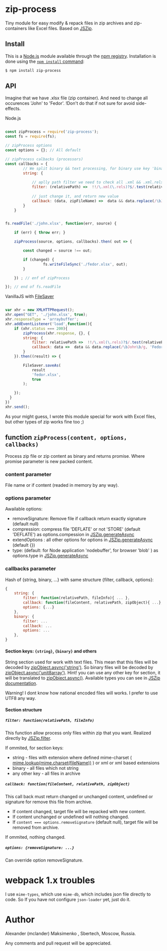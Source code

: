 # zip-process

Tiny module for easy modify & repack files in zip archives and zip-containers like Excel files.
Based on [JSZip](https://stuk.github.io/jszip/).

## Install

This is a [Node.js](https://nodejs.org/en/) module available through the
[npm registry](https://www.npmjs.com/). Installation is done using the
[`npm install` command](https://docs.npmjs.com/getting-started/installing-npm-packages-locally):

```sh
$ npm install zip-process
```

## API

Imagine that we have .xlsx file (zip container). And need to change all occurences 'John' to 'Fedor'. 
!Don't do that if not sure for avoid side-effects.

Node.js
```js

const zipProcess = require('zip-process');
const fs = require(fs);

// zipProcess options
const options = {}; // All default

// zipProcess calbacks (processors)
const callbacks = {	
		// We split binary && text processing, for binary use key 'binary', for text files 'string'
		string: { 
			
			// aplly path filter we need to check all .xml && .xml.rels files
			filter: (relativePath) =>  !!/\.xml(\.rels)?$/.test(relativePath),
			
			// just change it, and return new value
			callback: (data, zipFileName) =>  data && data.replace(/\bJohn\b/g, 'Fedor')
		}
	}


fs.readFile('./john.xlsx', function(err, source) {

    if (err) { throw err; }

    zipProcess(source, options, callbacks).then( out => {

	    const changed = source !== out;

        if (changed) {
                 fs.writeFileSync('./fedor.xlsx', out);
        }

    }) ; // enf of zipProcess

}); // end of fs.readFile

```

VanillaJS with [FileSaver](https://github.com/eligrey/FileSaver.js/)
``` js

var xhr = new XMLHTTPRequest();
xhr.open("GET", './john.xlsx', true);
xhr.responseType = 'arraybuffer';
xhr.addEventListener('load',function(){
    if (xhr.status === 200){
	  	zipProcess(xhr.response, {}, {
		string: {
			filter: relativePath =>  !!/\.xml(\.rels)?$/.test(relativePath),
			callback: data =>  data && data.replace(/\bJohn\b/g, 'Fedor')
		}
	}).then((result) => {

		FileSaver.saveAs(
			result 
			'fedor.xlsx',
			true
		);

	});
  }
})
xhr.send();
```

As your might guess, I wrote this module special for work with Excel files, but other types of zip works fine too ;)


## function `zipProcess(content, options, callbacks)`

Process zip file or zip content as binary and returns promise. Where promise parameter is new packed content. 

### content parameter

File name or if content (readed in memory by any way).

### options parameter

Awailable options:
*   removeSignature: Remove file if callback return exactly signature (default null)
*	compression: compress file 'DEFLATE' or not 'STORE' (default 'DEFLATE') as options.compession in [JSZip.generateAsync](https://stuk.github.io/jszip/documentation/api_jszip/generate_async.html)
*	extendOptions : all other options for options in [JSZip.generateAsync](https://stuk.github.io/jszip/documentation/api_jszip/generate_async.html) (default {})
*	type: (default: for Node application 'nodebuffer', for browser 'blob' ) as options.type in [JSZip.generateAsync](https://stuk.github.io/jszip/documentation/api_jszip/generate_async.html)

### callbacks parameter

Hash of {string, binary, ...} with same structure {filter, callback, options}:

``` js
{
	string: {
		filter: function(relativePath, fileInfo){ ... },
		callback: function(fileContent, relativePath, zipObject){ ...},
		options: {...}
	},
	binary: {
		filter: ...
		callback: ...
		options: ...
	},
}
```


#### Section keys: `{string}`, `{binary}` and others

String section used for work with text files. This mean that this files will be decoded 
by [zipObject.async('string')](https://stuk.github.io/jszip/documentation/api_zipobject/async.html). So binary 
files will be decoded by [zipObject.async('unit8array')](https://stuk.github.io/jszip/documentation/api_zipobject/async.html). Hint! you can use any other key for section, it will be translated to [zipObject.async(<my section key>)](https://stuk.github.io/jszip/documentation/api_zipobject/async.html). Available types you can see in [JSZip documentation](https://stuk.github.io/jszip/documentation/api_zipobject/async.html).

Warning! I dont know how national encoded files will works. I prefer to use UTF8 any way. 

#### Section structure

##### `filter: function(relativePath, fileInfo)`

This function allow process only files within zip that you want. Realized directly by [JSZip.filter](https://stuk.github.io/jszip/documentation/api_jszip/filter.html).


If ommited, for section keys:
* string - files with extension where defined mime-charset ( [mime.lookup(mime.charset(fileName))](https://www.npmjs.com/package/mime-types) ) or xml or xml based extensions
* binary - all files which not string
* any other key - all files in archive

##### `callback: function(fileContent, relativePath, zipObject)`

This call back must return changed or unchanged content, undefined or signature for remove this file from archive. 
* If content changed, target file will be repacked with new content. 
* If content unchanged or undefined will nothing changed.
* If `content === options.removeSignature` (default null), target file will be removed from archive.

If ommited, nothing changed.

##### `options: {removeSignature: ...}`

Can override option removeSignature.

# webpack 1.x troubles

I use `mime-types`, which use `mime-db`, which includes json file directly to code. So If you have not
configure `json-loader` yet, just do it. 

# Author

Alexander (mclander) Maksimenko , Sbertech, Moscow, Russia. 

Any comments and pull request will be appreciated.